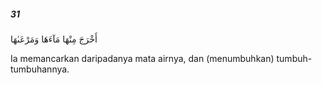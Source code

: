 ##### 31

<span class="ayah">أَخْرَجَ مِنْهَا مَآءَهَا وَمَرْعَىٰهَا</span>

<span class="ayah_translation">Ia memancarkan daripadanya mata airnya, dan (menumbuhkan) tumbuh-tumbuhannya.</span>
